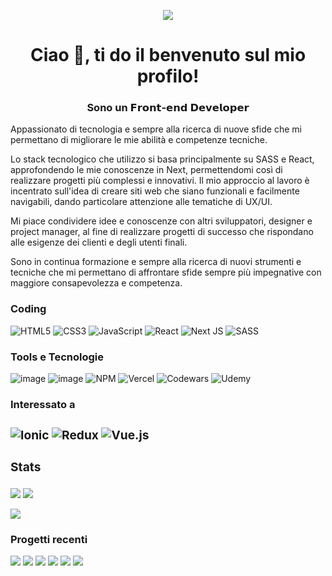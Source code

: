 <p align="center"><img src="https://media.tenor.com/0jWydtIVg6wAAAAC/independence-day-jeff-goldblum.gif"></p>

<h1 align="center">Ciao 👋, ti do il benvenuto sul mio profilo!</h1>
<h3 align="center">Sono un 𝗙𝗿𝗼𝗻𝘁-𝗲𝗻𝗱 𝗗𝗲𝘃𝗲𝗹𝗼𝗽𝗲𝗿</h3>

Appassionato di tecnologia e sempre alla ricerca di nuove sfide che mi permettano di migliorare le mie abilità e competenze tecniche. 

Lo stack tecnologico che utilizzo si basa principalmente su SASS e React, approfondendo le mie conoscenze in Next, permettendomi così di realizzare progetti più complessi e innovativi. Il mio approccio al lavoro è incentrato sull'idea di creare siti web che siano funzionali e facilmente navigabili, dando particolare attenzione alle tematiche di UX/UI.

Mi piace condividere idee e conoscenze con altri sviluppatori, designer e project manager, al fine di realizzare progetti di successo che rispondano alle esigenze dei clienti e degli utenti finali.

Sono in continua formazione e sempre alla ricerca di nuovi strumenti e tecniche che mi permettano di affrontare sfide sempre più impegnative con maggiore consapevolezza e competenza. 

<b><h3>Coding</h3></b>
<span>![HTML5](https://img.shields.io/badge/html5-%23E34F26.svg?style=for-the-badge&logo=html5&logoColor=white)</span>
<span>![CSS3](https://img.shields.io/badge/css3-%231572B6.svg?style=for-the-badge&logo=css3&logoColor=white)</span>
<span>![JavaScript](https://img.shields.io/badge/javascript-%23323330.svg?style=for-the-badge&logo=javascript&logoColor=%23F7DF1E)</span>
<span>![React](https://img.shields.io/badge/react-%2320232a.svg?style=for-the-badge&logo=react&logoColor=%2361DAFB)</span>
<span>![Next JS](https://img.shields.io/badge/Next-black?style=for-the-badge&logo=next.js&logoColor=white)</span>
<span>![SASS](https://img.shields.io/badge/SASS-hotpink.svg?style=for-the-badge&logo=SASS&logoColor=white)</span>

<!--<b><h3>Learning</h3></b>-->

<b><h3>Tools e Tecnologie</h3></b>
<span>![image](https://user-images.githubusercontent.com/103486794/206672773-2609e556-69a8-4278-9a17-99129f899b99.png)</span>
<span>![image](https://user-images.githubusercontent.com/103486794/206672669-e4bbddea-0ac1-4a54-938d-bc2b554ae526.png)</span>
<span>![NPM](https://img.shields.io/badge/NPM-%23000000.svg?style=for-the-badge&logo=npm&logoColor=white)</span>
<span>![Vercel](https://img.shields.io/badge/vercel-%23000000.svg?style=for-the-badge&logo=vercel&logoColor=white)</span>
<span>![Codewars](https://img.shields.io/badge/Codewars-B1361E?style=for-the-badge&logo=codewars&logoColor=grey)</span>
<span>![Udemy](https://img.shields.io/badge/Udemy-A435F0?style=for-the-badge&logo=Udemy&logoColor=white)</span>

<b><h3>Interessato a <h3></b>

<span>![Ionic](https://img.shields.io/badge/Ionic-%233880FF.svg?style=for-the-badge&logo=Ionic&logoColor=white)</span>
<span>![Redux](https://img.shields.io/badge/redux-%23593d88.svg?style=for-the-badge&logo=redux&logoColor=white)</span>
<span>![Vue.js](https://img.shields.io/badge/vuejs-%2335495e.svg?style=for-the-badge&logo=vuedotjs&logoColor=%234FC08D)</span>

<b><h3>Stats</h3></b>
<span> <img align="center" src="https://github-readme-stats.vercel.app/api/top-langs/?username=flgisimone&theme=great-gatsby&line_height=20"/> </span>
<span> <img align="center" src="https://github-readme-stats-sigma-five.vercel.app/api/?username=flgisimone&theme=great-gatsby&line_height=33"/> </span>
<p> <img align="center" src="https://github-profile-trophy.vercel.app/?username=flgisimone&theme=great-gatsby&margin-w=28"/> </p>

<b><h3>Progetti recenti</h3></b>

<span><img src="https://i.postimg.cc/NGCT7MkF/6.png"/></span>
<span><img src="https://i.postimg.cc/90k7W8QZ/5.png"/></span>
<span><img src="https://i.postimg.cc/LXRk7bJs/4.png"/></span>
<span><img src="https://i.postimg.cc/qqJtXfz8/3.png"/></span>
<span><img src="https://i.postimg.cc/Hx4cyWsY/2.png"/></span>
<span><img src="https://i.postimg.cc/x86X6szB/1.png"/></span>
                                                                                            
<!---
flgisimone/flgisimone is a ✨ special ✨ repository because its `README.md` (this file) appears on your GitHub profile.
You can click the Preview link to take a look at your changes.
--->
